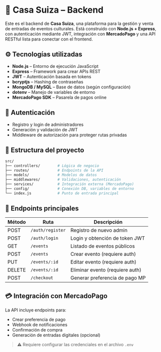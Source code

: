 # 🧠 Casa Suiza – Backend

Este es el backend de **Casa Suiza**, una plataforma para la gestión y venta de entradas de eventos culturales. Está construido con **Node.js + Express**, con autenticación mediante JWT, integración con **MercadoPago** y una API RESTful lista para conectar con el frontend.

## ⚙️ Tecnologías utilizadas

- **Node.js** – Entorno de ejecución JavaScript
- **Express** – Framework para crear APIs REST
- **JWT** – Autenticación basada en tokens
- **bcryptjs** – Hashing de contraseñas
- **MongoDB / MySQL** – Base de datos (según configuración)
- **dotenv** – Manejo de variables de entorno
- **MercadoPago SDK** – Pasarela de pagos online

## 🔐 Autenticación

- Registro y login de administradores
- Generación y validación de JWT
- Middleware de autorización para proteger rutas privadas

## 📂 Estructura del proyecto
```bash
src/
├── controllers/        # Lógica de negocio
├── routes/             # Endpoints de la API
├── models/             # Modelos de datos
├── middlewares/        # Validaciones, autenticación
├── services/           # Integración externa (MercadoPago)
├── config/             # Conexión DB, variables de entorno
└── index.js            # Punto de entrada principal
```

## 🧪 Endpoints principales

| Método | Ruta            | Descripción                         |
|--------|------------------|-------------------------------------|
| POST   | `/auth/register` | Registro de nuevo admin             |
| POST   | `/auth/login`    | Login y obtención de token JWT      |
| GET    | `/events`        | Listado de eventos públicos         |
| POST   | `/events`        | Crear evento (requiere auth)        |
| PUT    | `/events/:id`    | Editar evento (requiere auth)       |
| DELETE | `/events/:id`    | Eliminar evento (requiere auth)     |
| POST   | `/checkout`      | Generar preferencia de pago MP      |

## 💳 Integración con MercadoPago

La API incluye endpoints para:

- Crear preferencia de pago  
- Webhook de notificaciones  
- Confirmación de compra  
- Generación de entradas digitales (opcional)  

> ⚠️ Requiere configurar las credenciales en el archivo `.env`


